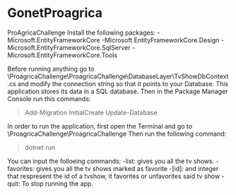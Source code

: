 # GonetProagrica

ProAgricaChallenge
Install the following packages:
-Microsoft.EntityFrameworkCore
-Microsoft.EntityFrameworkCore.Design
-Microsoft.EntityFrameworkCore.SqlServer
-Microsoft.EntityFrameworkCore.Tools

Before running anything go to \ProagricaChallenge\ProagricaChallenge\DatabaseLayer\TvShowDbContext.cs and modify the connection string so that it points to your Database. This application stores its data in a SQL database.
Then in the Package Manager Console run this commands:

> Add-Migration InitialCreate
> Update-Database

In order to run the application, first open the Terminal and go to \ProagricaChallenge\ProagricaChallenge
Then run the following command:

> dotnet run

You can input the folloeing commands:
-list: gives you all the tv shows.
-favorites: gives you all the tv shows marked as favorite -[id]: and integer that respresent the id of a tvshow, it favorites or unfavorites said tv show
-quit: To stop running the app.
